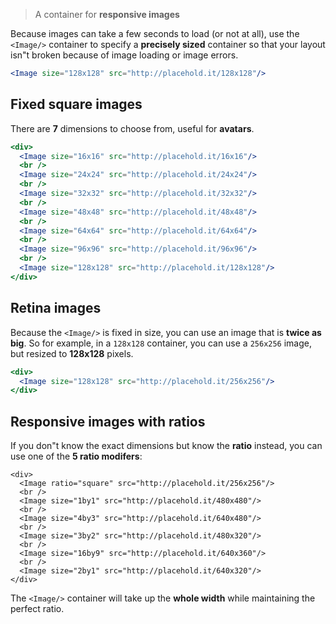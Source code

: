 > A container for **responsive images**

Because images can take a few seconds to load (or not at all), use the `<Image/>` container to specify a **precisely sized** container so that your layout isn"t broken because of image loading or image errors.

```jsx
<Image size="128x128" src="http://placehold.it/128x128"/>
```

## Fixed square images

There are **7** dimensions to choose from, useful for **avatars**.

```jsx
<div>
  <Image size="16x16" src="http://placehold.it/16x16"/>
  <br />
  <Image size="24x24" src="http://placehold.it/24x24"/>
  <br />
  <Image size="32x32" src="http://placehold.it/32x32"/>
  <br />
  <Image size="48x48" src="http://placehold.it/48x48"/>
  <br />
  <Image size="64x64" src="http://placehold.it/64x64"/>
  <br />
  <Image size="96x96" src="http://placehold.it/96x96"/>
  <br />
  <Image size="128x128" src="http://placehold.it/128x128"/>
</div>
```

## Retina images

Because the `<Image/>` is fixed in size, you can use an image that is **twice as big**. So for example, in a `128x128` container, you can use a `256x256` image, but resized to **128x128** pixels.

```jsx
<div>
  <Image size="128x128" src="http://placehold.it/256x256"/>
</div>
```

## Responsive images with ratios

If you don"t know the exact dimensions but know the **ratio** instead, you can use one of the **5 ratio modifers**:

```jsx|span-4
<div>
  <Image ratio="square" src="http://placehold.it/256x256"/>
  <br />
  <Image size="1by1" src="http://placehold.it/480x480"/>
  <br />
  <Image size="4by3" src="http://placehold.it/640x480"/>
  <br />
  <Image size="3by2" src="http://placehold.it/480x320"/>
  <br />
  <Image size="16by9" src="http://placehold.it/640x360"/>
  <br />
  <Image size="2by1" src="http://placehold.it/640x320"/>
</div>
```

The `<Image/>` container will take up the **whole width** while maintaining the perfect ratio.
